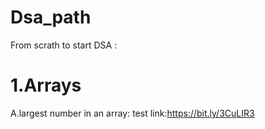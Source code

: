 # Dsa_path
From scrath to start DSA :
# 1.Arrays
A.largest number in an array:
test link:https://bit.ly/3CuLIR3
